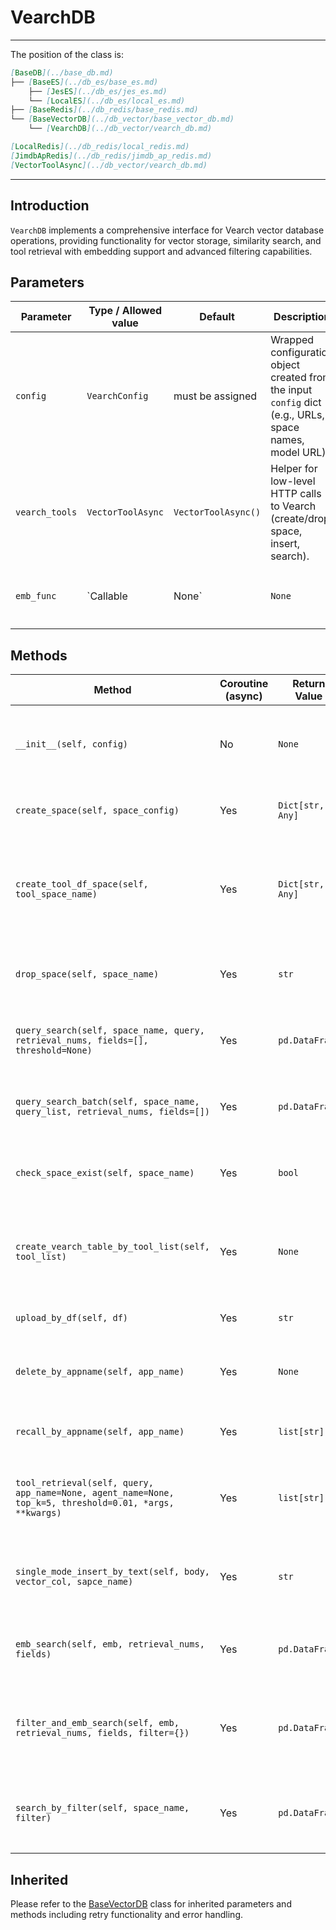 # VearchDB

---
The position of the class is:

```markdown
[BaseDB](../base_db.md)
├── [BaseES](../db_es/base_es.md)
    ├── [JesES](../db_es/jes_es.md)
    └── [LocalES](../db_es/local_es.md)
├── [BaseRedis](../db_redis/base_redis.md)
└── [BaseVectorDB](../db_vector/base_vector_db.md)
    └── [VearchDB](../db_vector/vearch_db.md)

[LocalRedis](../db_redis/local_redis.md)
[JimdbApRedis](../db_redis/jimdb_ap_redis.md)
[VectorToolAsync](../db_vector/vearch_db.md)
```

---

## Introduction

`VearchDB` implements a comprehensive interface for Vearch vector database operations, providing functionality for vector storage, similarity search, and tool retrieval with embedding support and advanced filtering capabilities.

## Parameters

| Parameter      | Type / Allowed value | Default             | Description                                                                                              |                                                                                              |
| -------------- | -------------------- | ------------------- | -------------------------------------------------------------------------------------------------------- | -------------------------------------------------------------------------------------------- |
| `config`       | `VearchConfig`       | must be assigned    | Wrapped configuration object created from the input `config` dict (e.g., URLs, space names, model URL).  |                                                                                              |
| `vearch_tools` | `VectorToolAsync`    | `VectorToolAsync()` | Helper for low-level HTTP calls to Vearch (create/drop space, insert, search).                           |                                                                                              |
| `emb_func`     | \`Callable           | None\`              | `None`                                                                                                   | Async embedding function set when `embedding_model_url` exists in config; otherwise `None`.  |

## Methods

| Method                                                                                                  | Coroutine (async) | Return Value     | Purpose (concise)                                                                                                       |
| ------------------------------------------------------------------------------------------------------- | ----------------- | ---------------- | ----------------------------------------------------------------------------------------------------------------------- |
| `__init__(self, config)`                                                                                | No                | `None`           | Store config, create `vearch_tools`, and set `emb_func` if an embedding URL is provided.                                |
| `create_space(self, space_config)`                                                                      | Yes               | `Dict[str, Any]` | Create a space with a provided schema via master node API.                                                              |
| `create_tool_df_space(self, tool_space_name)`                                                        | Yes               | `Dict[str, Any]` | Create a predefined “tool dataframe” space (properties include `app_name`, `agent_name`, `tool_name`, `vector`, etc.).  |
| `drop_space(self, space_name)`                                                                          | Yes               | `str`            | Drop a space using low-level helper; underlying API returns text.                                                       |
| `query_search(self, space_name, query, retrieval_nums, fields=[], threshold=None)`                      | Yes               | `pd.DataFrame`   | Embed the text query and run vector search; optionally filter by score threshold.                                       |
| `query_search_batch(self, space_name, query_list, retrieval_nums, fields=[])`                           | Yes               | `pd.DataFrame`   | Batch version of semantic search, concatenating results for all queries.                                                |
| `check_space_exist(self, space_name)`                                                                   | Yes               | `bool`           | Check whether a space exists by fetching its info and evaluating the response.                                          |
| `create_vearch_table_by_tool_list(self, tool_list)`                                                     | Yes               | `None`           | System init: embed tool descriptions, ensure single app, clear old rows, and bulk-insert new ones.                      |
| `upload_by_df(self, df)`                                                                                | Yes               | `str`            | Bulk-insert tools from a DataFrame (NDJSON `_bulk`).                                                                    |
| `delete_by_appname(self, app_name)`                                                                     | Yes               | `None`           | Delete all docs for an app by recalling IDs then removing each one.                                                     |
| `recall_by_appname(self, app_name)`                                                                     | Yes               | `list[str]`      | Return all document IDs matching the given app name.                                                                    |
| `tool_retrieval(self, query, app_name=None, agent_name=None, top_k=5, threshold=0.01, *args, **kwargs)` | Yes               | `list[str]`      | Retrieve tool names by hybrid (vector + metadata) search with a score threshold.                                        |
| `single_mode_insert_by_text(self, body, vector_col, sapce_name)`                                        | Yes               | `str`            | Generate an embedding for `body[vector_col]`, attach as `vector`, and insert one record.                                |
| `emb_search(self, emb, retrieval_nums, fields)`                                                         | Yes               | `pd.DataFrame`   | Direct vector search using a provided embedding (helper path).                                                          |
| `filter_and_emb_search(self, emb, retrieval_nums, fields, filter={})`                                   | Yes               | `pd.DataFrame`   | Vector search combined with term filters; returns a DataFrame or empty DataFrame.                                       |
| `search_by_filter(self, space_name, filter)`                                                            | Yes               | `pd.DataFrame`   | Filter-only search (no vector term) and DataFrame conversion of results.                                                |

## Inherited

Please refer to the [BaseVectorDB](./base_vector_db.md) class for inherited parameters and methods including retry functionality and error handling.
